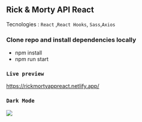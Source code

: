 ## Rick & Morty API React

Tecnologies :   `React` ,`React Hooks`, `Sass`,`Axios`

### Clone repo and install dependencies locally

  - npm install
  - npm run start

### `Live preview`
https://rickmortyappreact.netlify.app/



### `Dark Mode`

![](https://repository-images.githubusercontent.com/273798419/f1cf1b80-b3c6-11ea-9969-3cc141b16f60)




